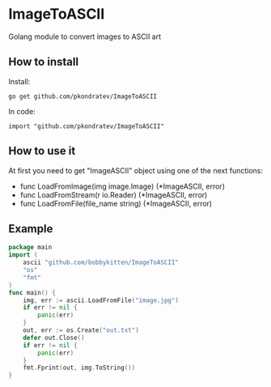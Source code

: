 # ImageToASCII
Golang module to convert images to ASCII art
## How to install
Install:
```
go get github.com/pkondratev/ImageToASCII
```
In code:
```
import "github.com/pkondratev/ImageToASCII"
```
## How to use it
At first you need to get "ImageASCII" object using one of the next functions:  
- func LoadFromImage(img image.Image) (*ImageASCII, error)
- func LoadFromStream(r io.Reader) (*ImageASCII, error)
- func LoadFromFile(file_name string) (*ImageASCII, error)

## Example
```go
package main
import (
	ascii "github.com/bobbykitten/ImageToASCII"
	"os"
	"fmt"
)
func main() {
	img, err := ascii.LoadFromFile("image.jpg")
	if err != nil {
		panic(err)
	}
	out, err := os.Create("out.txt")
	defer out.Close()
	if err != nil {
		panic(err)
	}
	fmt.Fprint(out, img.ToString())
}
```
